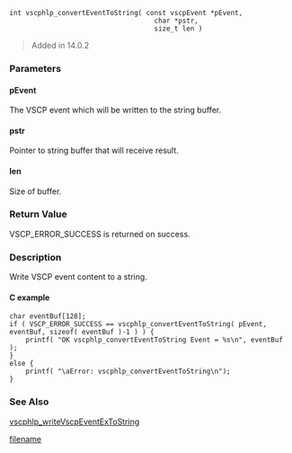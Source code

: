 


```clike
int vscphlp_convertEventToString( const vscpEvent *pEvent, 
                                    char *pstr, 
                                    size_t len )
```

> Added in 14.0.2

### Parameters

#### pEvent
The VSCP event which will be written to the string buffer.

#### pstr
Pointer to string buffer that will receive result.

#### len
Size of buffer.

### Return Value
VSCP_ERROR_SUCCESS is returned on success. 

### Description
Write VSCP event content to a string. 

#### C example

```clike
char eventBuf[128];
if ( VSCP_ERROR_SUCCESS == vscphlp_convertEventToString( pEvent, eventBuf, sizeof( eventBuf )-1 ) ) {
    printf( "OK vscphlp_convertEventToString Event = %s\n", eventBuf );    
}
else {
    printf( "\aError: vscphlp_convertEventToString\n");
}
```

### See Also

[vscphlp_writeVscpEventExToString](vscphlp_writevscpeventextostring.md)



[filename](./bottom_copyright.md ':include')
